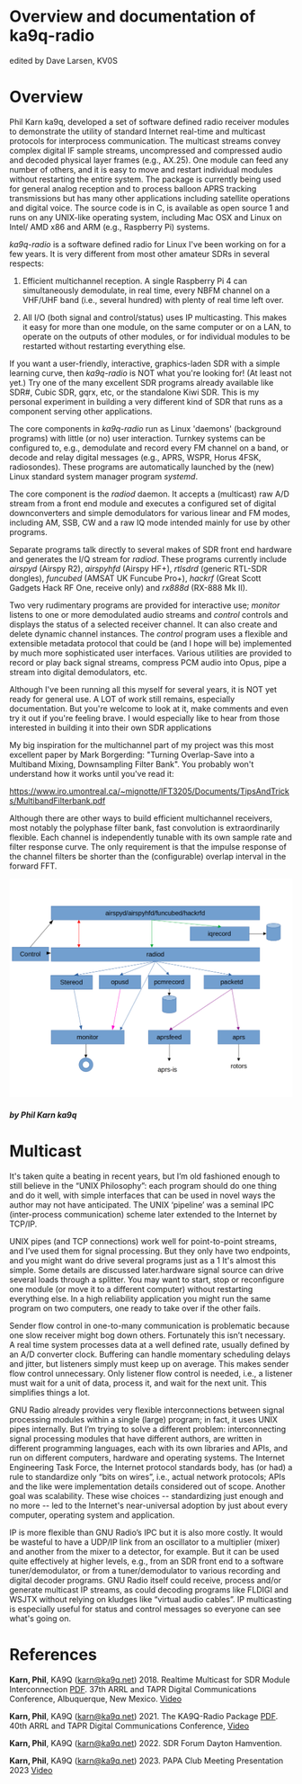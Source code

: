 
# Overview and documentation of ka9q-radio

edited by Dave Larsen, KV0S



# Overview



Phil Karn ka9q, developed a set of software defined radio receiver modules to demonstrate the utility of standard Internet real-time and multicast protocols for interprocess communication. The multicast streams convey complex digital IF sample streams, uncompressed and compressed audio and decoded physical layer frames (e.g., AX.25). One module can feed any number of others, and it is easy to move and restart individual modules without restarting the entire system. The package is currently being used for general analog reception and to process balloon APRS tracking transmissions but has many other applications including satellite operations and digital voice. The source code is in C, is available as open source 1 and runs on any UNIX-like operating system, including Mac OSX and Linux on Intel/ AMD x86 and ARM (e.g., Raspberry Pi) systems.


*ka9q-radio* is a software defined radio for Linux I've been working on for a few years. It is very different from most other amateur SDRs in several respects:

1. Efficient multichannel reception. A single Raspberry Pi 4 can simultaneously demodulate, in real time, every NBFM channel on a VHF/UHF band (i.e., several hundred) with plenty of real time left
over.

2. All I/O (both signal and control/status) uses IP multicasting. This makes it easy for more than one module, on the same computer or on a LAN, to operate on the outputs of other modules, or for
individual modules to be restarted without restarting everything else. 

If you want a user-friendly, interactive, graphics-laden SDR with a simple learning curve, then *ka9q-radio* is NOT what you're looking for! (At least not yet.) Try one of the many excellent SDR programs already available like SDR#, Cubic SDR, gqrx, etc, or the standalone Kiwi SDR.  This is my personal experiment in building a very different kind of SDR that runs as a component serving other applications.

The core components in *ka9q-radio* run as Linux 'daemons' (background programs) with little (or no) user interaction. Turnkey systems can be configured to, e.g., demodulate and record every FM channel on a band, or decode and relay digital messages (e.g., APRS, WSPR, Horus 4FSK, radiosondes). These programs are automatically launched by the (new) Linux standard system manager program *systemd*.

The core component is the *radiod* daemon. It accepts a (multicast) raw A/D stream from a front end module and executes a configured set of digital downconverters and simple demodulators for various linear and FM modes, including AM, SSB, CW and a raw IQ mode intended mainly for use by other programs.

Separate programs talk directly to several makes of SDR front end hardware and generates the I/Q stream for *radiod*. These programs currently include *airspyd* (Airspy R2), *airspyhfd* (Airspy HF+), *rtlsdrd* (generic RTL-SDR dongles), *funcubed* (AMSAT UK Funcube Pro+), *hackrf* (Great Scott Gadgets Hack RF One, receive only) and *rx888d* (RX-888 Mk II).

Two very rudimentary programs are provided for interactive use; *monitor* listens to one or more demodulated audio streams and *control* controls and displays the status of a selected receiver
channel.  It can also create and delete dynamic channel instances. The *control* program uses a flexible and extensible metadata protocol that could be (and I hope will be) implemented
by much more sophisticated user interfaces. Various utilities are provided to record or play back signal streams, compress PCM audio into Opus, pipe a stream into digital demodulators, etc.

Although I've been running all this myself for several years, it is NOT yet ready for general use. A LOT of work still remains, especially documentation. But you're welcome to look at it, make comments and even try it out if you're feeling brave. I would especially like to hear from those interested in building it into their own SDR applications

My big inspiration for the multichannel part of my project was this most excellent paper by Mark Borgerding: "Turning Overlap-Save into a Multiband Mixing, Downsampling Filter Bank". You probably won't understand how it works until you've read it:

https://www.iro.umontreal.ca/~mignotte/IFT3205/Documents/TipsAndTricks/MultibandFilterbank.pdf

Although there are other ways to build efficient multichannel receivers, most notably the polyphase filter bank, fast convolution is extraordinarily flexible. Each channel is independently tunable with its own sample rate and filter response curve. The only requirement is that the impulse response of the channel filters be shorter than the (configurable) overlap interval in the forward
FFT.

![Example flow diagram](images/ka9q-radio-image.png)

##### by Phil Karn ka9q

# Multicast

It's taken quite a beating in recent years, but I’m old fashioned enough to still believe in the “UNIX Philosophy”: each program should do one thing and do it well, with simple interfaces that can be used in novel ways the author may not have anticipated. The UNIX ‘pipeline’ was a seminal IPC (inter-process communication) scheme later extended to the Internet by TCP/IP.

UNIX pipes (and TCP connections) work well for point-to-point streams, and I’ve used them for signal processing. But they only have two endpoints, and you might want do drive several programs just as a 1 It's almost this simple. Some details are discussed later.hardware signal source can drive several loads through a splitter. You may want to start, stop or reconfigure one module (or move it to a different computer) without restarting everything else. In a high reliability application you might run the same program on two computers, one ready to take over if the other fails.

Sender flow control in one-to-many communication is problematic because one slow receiver might bog down others. Fortunately this isn’t necessary. A real time system processes data at a well defined rate, usually defined by an A/D converter clock. Buffering can handle momentary scheduling delays and jitter, but listeners simply must keep up on average. This makes sender flow control unnecessary.  Only listener flow control is needed, i.e., a listener must wait for a unit of data, process it, and wait for
the next unit. This simplifies things a lot.

GNU Radio already provides very flexible interconnections between signal processing modules within a single (large) program; in fact, it uses UNIX pipes internally. But I’m trying to solve a different problem: interconnecting signal processing modules that have different authors, are written in different programming languages, each with its own libraries and APIs, and run on different computers, hardware and operating systems. The Internet Engineering Task Force, the Internet protocol standards body, has (or had) a rule to standardize only “bits on wires”, i.e., actual network protocols; APIs and the like were implementation details considered out of scope. Another goal was scalability. These wise
choices -- standardizing just enough and no more -- led to the Internet's near-universal adoption by just about every computer, operating system and application.

IP is more flexible than GNU Radio’s IPC but it is also more costly. It would be wasteful to have a UDP/IP link from an oscillator to a multiplier (mixer) and another from the mixer to a detector, for example. But it can be used quite effectively at higher levels, e.g., from an SDR front end to a software tuner/demodulator, or from a tuner/demodulator to various recording and digital decoder programs. GNU Radio itself could receive, process and/or generate multicast IP streams, as could decoding programs like FLDIGI and WSJTX without relying on kludges like “virtual audio cables”. IP multicasting is especially useful for status and control messages so everyone can see what's going on.



# References

**Karn, Phil**, KA9Q (karn@ka9q.net) 2018. Realtime Multicast for SDR Module Interconnection [PDF](https://files.tapr.org/meetings/DCC_2018/DCC2018-KA9Q-Multicast4SDR-Interconnect.pdf). 37th ARRL and TAPR Digital Communications Conference, Albuquerque, New Mexico. [Video](https://youtu.be/D1LYLDGknOY)

**Karn, Phil**, KA9Q (karn@ka9q.net) 2021. The KA9Q-Radio Package  [PDF](https://files.tapr.org/tech_docs/DCCpapers/DCC2021s%20pages%2041%20-%2053.pdf). 40th ARRL and TAPR Digital Communications Conference, [Video](https://www.youtube.com/watch?v=VrMoNnctrqo&t=13s)

**Karn, Phil**, KA9Q (karn@ka9q.net) 2022.  SDR Forum Dayton Hamvention. 

**Karn, Phil**, KA9Q (karn@ka9q.net) 2023.  PAPA Club Meeting Presentation 2023 [Video](https://youtu.be/7nhBFSGby2o)

